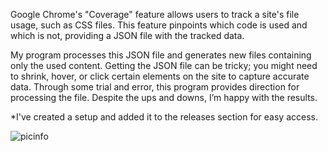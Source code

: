Google Chrome's "Coverage" feature allows users to track a site's file usage, such as CSS files. This feature pinpoints which code is used and which is not, providing a JSON file with the tracked data.

My program processes this JSON file and generates new files containing only the used content. Getting the JSON file can be tricky; you might need to shrink, hover, or click certain elements on the site to capture accurate data. Through some trial and error, this program provides direction for processing the file. Despite the ups and downs, I’m happy with the results.

*I've created a setup and added it to the releases section for easy access.

![picinfo](https://github.com/user-attachments/assets/c48e4892-c4ab-42a4-bd3b-11f785951f71)
